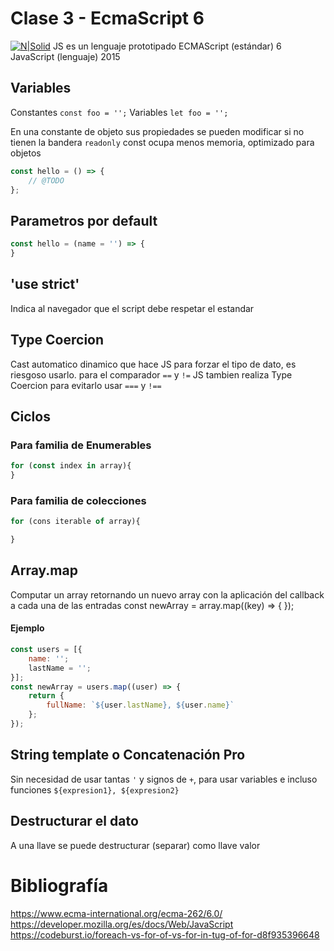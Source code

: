 # Clase 3 - EcmaScript 6
[![N|Solid](https://cldup.com/dTxpPi9lDf.thumb.png)](https://nodesource.com/products/nsolid)
JS es un lenguaje prototipado
ECMAScript (estándar) 6
JavaScript (lenguaje) 2015

## Variables

Constantes `const foo = '';`
Variables `let foo = '';`


En una constante de objeto sus propiedades se pueden modificar si no tienen la bandera `readonly`
const ocupa menos memoria, optimizado para objetos
```js
const hello = () => {
    // @TODO
}; 
```
## Parametros por default
```js
const hello = (name = '') => {
}
```
## 'use strict'
Indica al navegador que el script debe respetar el estandar 

## Type Coercion
Cast automatico dinamico que hace JS para forzar el tipo de dato, es riesgoso usarlo.
para el comparador `==` y `!=` JS tambien realiza Type Coercion para evitarlo usar `===` y `!==`

## Ciclos
### Para familia de Enumerables
```js
for (const index in array){
}
```
### Para familia de colecciones
```js
for (cons iterable of array){

}
```
## Array.map
Computar un array retornando un nuevo array con la aplicación del callback a cada una de las entradas
const newArray = array.map((key) => {
});
#### Ejemplo
```js
const users = [{
    name: '';
    lastName = '';
}];
const newArray = users.map((user) => {
    return { 
        fullName: `${user.lastName}, ${user.name}`
    };
});
```

## String template o Concatenación Pro 
Sin necesidad de usar tantas `'` y signos de `+`, para usar variables e incluso funciones 
`${expresion1}, ${expresion2}` 

## Destructurar el dato
A una llave se puede destructurar (separar) como llave valor

# Bibliografía 
https://www.ecma-international.org/ecma-262/6.0/
https://developer.mozilla.org/es/docs/Web/JavaScript
https://codeburst.io/foreach-vs-for-of-vs-for-in-tug-of-for-d8f935396648
